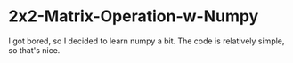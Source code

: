 # 2x2-Matrix-Operation-w-Numpy
I got bored, so I decided to learn numpy a bit.
The code is relatively simple, so that's nice.
